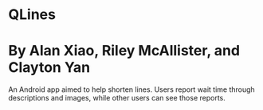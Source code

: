 # QLines
# By Alan Xiao, Riley McAllister, and Clayton Yan
An Android app aimed to help shorten lines. Users report wait time through descriptions and images, while other users can see those reports.
